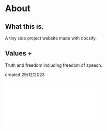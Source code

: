 # About
## What this is.
A tiny side project website made with docsify.

## Values +

Truth and freedom including freedom of speech.

created 29/12/2023


<script src="//unpkg.com/docsify-accordify/src/index.js"></script>

![blar](InterestingBytes/articles/recommended_sites.md)
